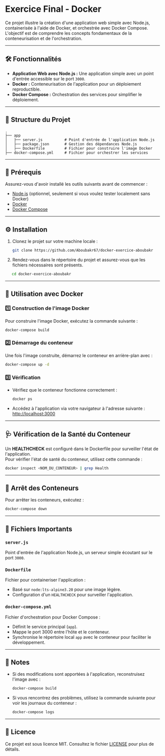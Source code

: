 # Exercice Final - Docker

Ce projet illustre la création d'une application web simple avec Node.js, containerisée à l'aide de Docker, et orchestrée avec Docker Compose. L'objectif est de comprendre les concepts fondamentaux de la conteneurisation et de l'orchestration.

---

## 🛠 Fonctionnalités

- **Application Web avec Node.js :** Une application simple avec un point d'entrée accessible sur le port `3000`.
- **Docker :** Conteneurisation de l'application pour un déploiement reproductible.
- **Docker Compose :** Orchestration des services pour simplifier le déploiement.

---

## 📂 Structure du Projet

```
.
├── app
│   ├── server.js          # Point d'entrée de l'application Node.js
│   ├── package.json       # Gestion des dépendances Node.js
│   ├── Dockerfile         # Fichier pour construire l'image Docker
├── docker-compose.yml     # Fichier pour orchestrer les services
```

---

## 🚀 Prérequis

Assurez-vous d'avoir installé les outils suivants avant de commencer :

- [Node.js](https://nodejs.org/) (optionnel, seulement si vous voulez tester localement sans Docker)
- [Docker](https://www.docker.com/)
- [Docker Compose](https://docs.docker.com/compose/)

---

## ⚙️ Installation

1. Clonez le projet sur votre machine locale :

   ```bash
   git clone https://github.com/Aboubakr67/docker-exercice-aboubakr
   ```

2. Rendez-vous dans le répertoire du projet et assurez-vous que les fichiers nécessaires sont présents.

```bash
   cd docker-exercice-aboubakr
```

---

## 🐳 Utilisation avec Docker

### 1️⃣ Construction de l'image Docker

Pour construire l'image Docker, exécutez la commande suivante :

```bash
docker-compose build
```

### 2️⃣ Démarrage du conteneur

Une fois l'image construite, démarrez le conteneur en arrière-plan avec :

```bash
docker-compose up -d
```

### 3️⃣ Vérification

- Vérifiez que le conteneur fonctionne correctement :
  ```bash
  docker ps
  ```
- Accédez à l'application via votre navigateur à l'adresse suivante :  
  [http://localhost:3000](http://localhost:3000)

---

## 🩺 Vérification de la Santé du Conteneur

Un **HEALTHCHECK** est configuré dans le Dockerfile pour surveiller l'état de l'application.  
Pour vérifier l'état de santé du conteneur, utilisez cette commande :

```bash
docker inspect <NOM_DU_CONTENEUR> | grep Health
```

---

## 🛑 Arrêt des Conteneurs

Pour arrêter les conteneurs, exécutez :

```bash
docker-compose down
```

---

## 📂 Fichiers Importants

### `server.js`

Point d'entrée de l'application Node.js, un serveur simple écoutant sur le port `3000`.

### `Dockerfile`

Fichier pour containeriser l'application :

- Basé sur `node:lts-alpine3.20` pour une image légère.
- Configuration d'un `HEALTHCHECK` pour surveiller l'application.

### `docker-compose.yml`

Fichier d'orchestration pour Docker Compose :

- Définit le service principal (`app`).
- Mappe le port 3000 entre l'hôte et le conteneur.
- Synchronise le répertoire local `app` avec le conteneur pour faciliter le développement.

---

## 📝 Notes

- Si des modifications sont apportées à l'application, reconstruisez l'image avec :

  ```bash
  docker-compose build
  ```

- Si vous rencontrez des problèmes, utilisez la commande suivante pour voir les journaux du conteneur :
  ```bash
  docker-compose logs
  ```

---

## 📜 Licence

Ce projet est sous licence MIT. Consultez le fichier [LICENSE](LICENSE) pour plus de détails.
